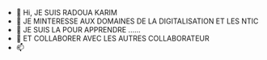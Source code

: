 - 👋 Hi, JE SUIS RADOUA KARIM
- 👀 JE MINTERESSE AUX DOMAINES DE LA DIGITALISATION ET LES NTIC
- 🌱 JE SUIS LA POUR APPRENDRE ......
- 💞️ ET COLLABORER AVEC LES AUTRES COLLABORATEUR
- 📫 

<!---
RADKARIM/RADKARIM is a ✨ special ✨ repository because its `README.md` (this file) appears on your GitHub profile.
You can click the Preview link to take a look at your changes.
--->
